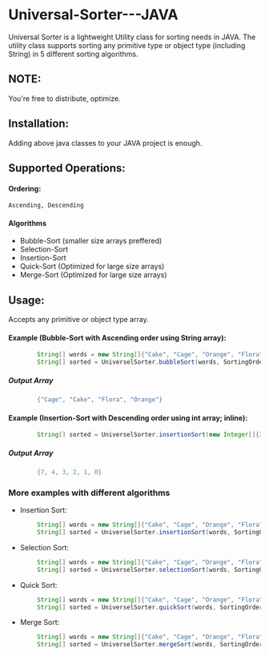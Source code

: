 # Universal-Sorter---JAVA
Universal Sorter is a lightweight Utility class for sorting needs in JAVA. The utility class supports sorting any primitive type or object type (including String) in 5 different sorting algorithms.


## NOTE:
You're free to distribute, optimize.

## Installation:
Adding above java classes to your JAVA project is enough.

## Supported Operations:
#### Ordering:
```
Ascending, Descending
```
#### Algorithms
* Bubble-Sort (smaller size arrays preffered)
* Selection-Sort
* Insertion-Sort
* Quick-Sort (Optimized for large size arrays)
* Merge-Sort (Optimized for large size arrays)

## Usage:
Accepts any primitive or object type array.

#### Example (Bubble-Sort with Ascending order using String array):
```java
        String[] words = new String[]{"Cake", "Cage", "Orange", "Flora"};
        String[] sorted = UniverselSorter.bubbleSort(words, SortingOrder.ASCENDING);
```
##### Output Array
```java
        {"Cage", "Cake", "Flora", "Orange"}
```

#### Example (Insertion-Sort with Descending order using int array; inline):
```java
        String[] sorted = UniverselSorter.insertionSort(new Integer[]{3, 7, 1, 2, 0, 4}, SortingOrder.DESCENDING);
```
##### Output Array
```java
        {7, 4, 3, 2, 1, 0}
```

### More examples with different algorithms

* Insertion Sort:
```java
        String[] words = new String[]{"Cake", "Cage", "Orange", "Flora"};
        String[] sorted = UniverselSorter.insertionSort(words, SortingOrder.ASCENDING);
```

* Selection Sort:
```java
        String[] words = new String[]{"Cake", "Cage", "Orange", "Flora"};
        String[] sorted = UniverselSorter.selectionSort(words, SortingOrder.ASCENDING);
```

* Quick Sort:
```java
        String[] words = new String[]{"Cake", "Cage", "Orange", "Flora"};
        String[] sorted = UniverselSorter.quickSort(words, SortingOrder.ASCENDING);
```

* Merge Sort:
```java
        String[] words = new String[]{"Cake", "Cage", "Orange", "Flora"};
        String[] sorted = UniverselSorter.mergeSort(words, SortingOrder.ASCENDING);
```
